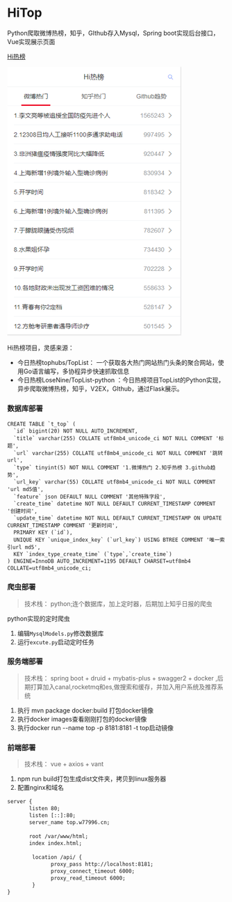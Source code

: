# HiTop
Python爬取微博热榜，知乎，GIthub存入Mysql，Spring boot实现后台接口，Vue实现展示页面  


[Hi热榜](http://top.w77996.cn)

![image](https://raw.githubusercontent.com/w77996/BlogsImage/master/HiTop/index.jpg)


Hi热榜项目，灵感来源：
- 今日热榜tophubs/TopList： 一个获取各大热门网站热门头条的聚合网站，使用Go语言编写，多协程异步快速抓取信息
- 今日热榜LoseNine/TopList-python ：今日热榜项目TopList的Python实现，异步爬取微博热榜，知乎，V2EX，GIthub，通过Flask展示。

### 数据库部署
```
CREATE TABLE `t_top` (
  `id` bigint(20) NOT NULL AUTO_INCREMENT,
  `title` varchar(255) COLLATE utf8mb4_unicode_ci NOT NULL COMMENT '标题',
  `url` varchar(255) COLLATE utf8mb4_unicode_ci NOT NULL COMMENT '跳转url',
  `type` tinyint(5) NOT NULL COMMENT '1.微博热门 2.知乎热榜 3.github趋势',
  `url_key` varchar(55) COLLATE utf8mb4_unicode_ci NOT NULL COMMENT 'url md5值',
  `feature` json DEFAULT NULL COMMENT '其他特殊字段',
  `create_time` datetime NOT NULL DEFAULT CURRENT_TIMESTAMP COMMENT '创建时间',
  `update_time` datetime NOT NULL DEFAULT CURRENT_TIMESTAMP ON UPDATE CURRENT_TIMESTAMP COMMENT '更新时间',
  PRIMARY KEY (`id`),
  UNIQUE KEY `unique_index_key` (`url_key`) USING BTREE COMMENT '唯一索引url md5',
  KEY `index_type_create_time` (`type`,`create_time`)
) ENGINE=InnoDB AUTO_INCREMENT=1195 DEFAULT CHARSET=utf8mb4 COLLATE=utf8mb4_unicode_ci;
```


### 爬虫部署

> 技术栈： python;连个数据库，加上定时器，后期加上知乎日报的爬虫

python实现的定时爬虫


1. 编辑`MysqlModels.py`修改数据库
2. 运行`excute.py`启动定时任务

### 服务端部署


> 技术栈： spring boot + druid + mybatis-plus + swagger2 + docker ,后期打算加入canal,rocketmq和es,做搜索和缓存，并加入用户系统及推荐系统

1. 执行 mvn package docker:build 打包docker镜像  
2. 执行docker images查看刚刚打包的docker镜像  
3. 执行docker run --name top -p 8181:8181 -t top启动镜像  


### 前端部署

> 技术栈： vue + axios + vant 

1. npm run build打包生成dist文件夹，拷贝到linux服务器
2. 配置nginx和域名
```
server {
       listen 80;
       listen [::]:80;
       server_name top.w77996.cn;
       
       root /var/www/html;
       index index.html;

        location /api/ {
              proxy_pass http://localhost:8181;
              proxy_connect_timeout 6000;
              proxy_read_timeout 6000;
        }
}

```


